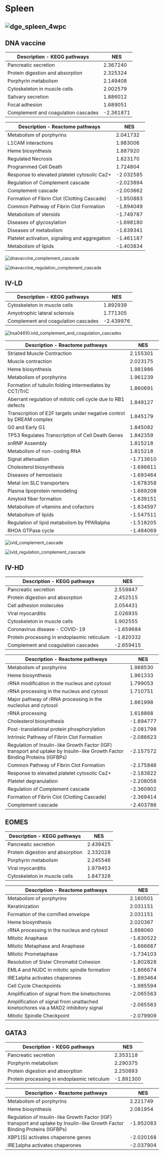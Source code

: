 # Spleen

## ![dge_spleen_4wpc](/Users/ffi007/Library/CloudStorage/OneDrive-UiTOffice365/Documents/PhD/Thesis/quantseq_dataAnalysis/deseq2_dataAnalysis_2024/results/spleen/results_4wpc/dge_spleen_4wpc.png)



## DNA vaccine

| Description - KEGG pathways | NES |
| --- | --- |
| Pancreatic secretion |  2.367240 |
| Protein digestion and absorption |  2.325324 |
| Porphyrin metabolism |  2.149408 |
| Cytoskeleton in muscle cells |  2.002579 |
| Salivary secretion |  1.886012 |
| Focal adhesion |  1.689051 |
| Complement and coagulation cascades | -2.361871 |







| Description - Reactome pathways | NES |
| --- | --- |
| Metabolism of porphyrins |  2.041732 |
| L1CAM interactions |  1.983006 |
| Heme biosynthesis |  1.887920 |
| Regulated Necrosis |  1.823170 |
| Programmed Cell Death |  1.724804 |
| Response to elevated platelet cytosolic Ca2+ | -2.032585 |
| Regulation of Complement cascade | -2.023894 |
| Complement cascade | -2.003662 |
| Formation of Fibrin Clot (Clotting Cascade) | -1.950883 |
| Common Pathway of Fibrin Clot Formation | -1.894049 |
| Metabolism of steroids | -1.749787 |
| Diseases of glycosylation | -1.698180 |
| Diseases of metabolism | -1.639341 |
| Platelet activation, signaling and aggregation | -1.461187 |
| Metabolism of lipids | -1.403834 |





![dnavaccine_complement_cascade](/Users/ffi007/Library/CloudStorage/OneDrive-UiTOffice365/Documents/PhD/Thesis/quantseq_dataAnalysis/deseq2_dataAnalysis_2024/results/spleen/results_4wpc/pathways/reactome/dnavaccine_complement_cascade.png)









![dnavaccine_regulation_complement_cascade](/Users/ffi007/Library/CloudStorage/OneDrive-UiTOffice365/Documents/PhD/Thesis/quantseq_dataAnalysis/deseq2_dataAnalysis_2024/results/spleen/results_4wpc/pathways/reactome/dnavaccine_regulation_complement_cascade.png)





## IV-LD

| Description - KEGG pathways | NES |
| --- | --- |
| Cytoskeleton in muscle cells |  1.892939 |
| Amyotrophic lateral sclerosis |  1.771305 |
| Complement and coagulation cascades | -2.439976 |



![hsa04610.ivld_complement_and_coagulation_cascades](/Users/ffi007/Library/CloudStorage/OneDrive-UiTOffice365/Documents/PhD/Thesis/quantseq_dataAnalysis/deseq2_dataAnalysis_2024/results/spleen/results_4wpc/pathways/kegg/hsa04610.ivld_complement_and_coagulation_cascades.png)





| Description - Reactome pathways | NES |
| --- | --- |
| Striated Muscle Contraction |  2.155301 |
| Muscle contraction |  2.023175 |
| Heme biosynthesis |  1.981986 |
| Metabolism of porphyrins |  1.961239 |
| Formation of tubulin folding intermediates by CCT/TriC |  1.860691 |
| Aberrant regulation of mitotic cell cycle due to RB1 defects |  1.849127 |
| Transcription of E2F targets under negative control by DREAM complex |  1.845179 |
| G0 and Early G1 |  1.845082 |
| TP53 Regulates Transcription of Cell Death Genes |  1.842359 |
| snRNP Assembly |  1.815218 |
| Metabolism of non-coding RNA |  1.815218 |
| Signal attenuation | -1.713610 |
| Cholesterol biosynthesis | -1.696611 |
| Diseases of hemostasis | -1.693464 |
| Metal ion SLC transporters | -1.678358 |
| Plasma lipoprotein remodeling | -1.669208 |
| Amyloid fiber formation | -1.639151 |
| Metabolism of vitamins and cofactors | -1.634597 |
| Metabolism of lipids | -1.547511 |
| Regulation of lipid metabolism by PPARalpha | -1.518205 |
| RHOA GTPase cycle | -1.484069 |





![ivld_complement_cascade](/Users/ffi007/Library/CloudStorage/OneDrive-UiTOffice365/Documents/PhD/Thesis/quantseq_dataAnalysis/deseq2_dataAnalysis_2024/results/spleen/results_4wpc/pathways/reactome/ivld_complement_cascade.png)











![ivld_regulation_complement_cascade](/Users/ffi007/Library/CloudStorage/OneDrive-UiTOffice365/Documents/PhD/Thesis/quantseq_dataAnalysis/deseq2_dataAnalysis_2024/results/spleen/results_4wpc/pathways/reactome/ivld_regulation_complement_cascade.png)





## IV-HD





| Description - KEGG pathways | NES |
| --- | --- |
| Pancreatic secretion |  2.559847 |
| Protein digestion and absorption |  2.452515 |
| Cell adhesion molecules |  2.054431 |
| Viral myocarditis |  2.026935 |
| Cytoskeleton in muscle cells |  1.902555 |
| Coronavirus disease - COVID-19 | -1.659684 |
| Protein processing in endoplasmic reticulum | -1.820332 |
| Complement and coagulation cascades | -2.659415 |







| Description - Reactome pathways | NES |
| --- | --- |
| Metabolism of porphyrins |  1.988530 |
| Heme biosynthesis |  1.961333 |
| rRNA modification in the nucleus and cytosol |  1.799053 |
| rRNA processing in the nucleus and cytosol |  1.710751 |
| Major pathway of rRNA processing in the nucleolus and cytosol |  1.661998 |
| rRNA processing |  1.618868 |
| Cholesterol biosynthesis | -1.894777 |
| Post-translational protein phosphorylation | -2.081798 |
| Intrinsic Pathway of Fibrin Clot Formation | -2.086623 |
| Regulation of Insulin-like Growth Factor (IGF) transport and uptake by Insulin-like Growth Factor Binding Proteins (IGFBPs) | -2.157572 |
| Common Pathway of Fibrin Clot Formation | -2.175846 |
| Response to elevated platelet cytosolic Ca2+ | -2.183822 |
| Platelet degranulation | -2.208056 |
| Regulation of Complement cascade | -2.360902 |
| Formation of Fibrin Clot (Clotting Cascade) | -2.369414 |
| Complement cascade | -2.403786 |





## EOMES



| Description - KEGG pathways | NES |
| --- | --- |
| Pancreatic secretion | 2.439425 |
| Protein digestion and absorption | 2.332028 |
| Porphyrin metabolism | 2.245546 |
| Viral myocarditis | 1.979453 |
| Cytoskeleton in muscle cells | 1.847328 |



| Description - Reactome pathways | NES |
| --- | --- |
| Metabolism of porphyrins |  2.160501 |
| Keratinization |  2.031151 |
| Formation of the cornified envelope |  2.031151 |
| Heme biosynthesis |  2.020367 |
| rRNA processing in the nucleus and cytosol |  1.698060 |
| Mitotic Anaphase | -1.630522 |
| Mitotic Metaphase and Anaphase | -1.666687 |
| Mitotic Prometaphase | -1.734103 |
| Resolution of Sister Chromatid Cohesion | -1.802828 |
| EML4 and NUDC in mitotic spindle formation | -1.866674 |
| IRE1alpha activates chaperones | -1.893464 |
| Cell Cycle Checkpoints | -1.985594 |
| Amplification of signal from the kinetochores | -2.065563 |
| Amplification  of signal from unattached  kinetochores via a MAD2  inhibitory signal | -2.065563 |
| Mitotic Spindle Checkpoint | -2.079909 |







## GATA3

| Description - KEGG pathways | NES |
| --- | --- |
| Pancreatic secretion |  2.353118 |
| Porphyrin metabolism |  2.290375 |
| Protein digestion and absorption |  2.250693 |
| Protein processing in endoplasmic reticulum | -1.891300 |





| Description - Reactome pathways | NES |
| --- | --- |
| Metabolism of porphyrins |  2.221749 |
| Heme biosynthesis |  2.081954 |
| Regulation of Insulin-like Growth Factor (IGF) transport and uptake by Insulin-like Growth Factor Binding Proteins (IGFBPs) | -1.952083 |
| XBP1(S) activates chaperone genes | -2.020168 |
| IRE1alpha activates chaperones | -2.037904 |























